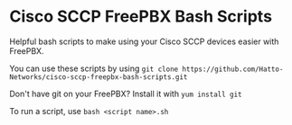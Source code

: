 # Cisco SCCP FreePBX Bash Scripts
Helpful bash scripts to make using your Cisco SCCP devices easier with FreePBX.

You can use these scripts by using
`git clone https://github.com/Hatto-Networks/cisco-sccp-freepbx-bash-scripts.git`

Don't have git on your FreePBX? Install it with `yum install git`

To run a script, use `bash <script name>.sh`
